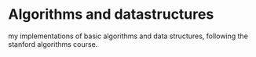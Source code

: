 # Algorithms and datastructures
my implementations of basic algorithms and data structures, following the stanford algorithms course.
